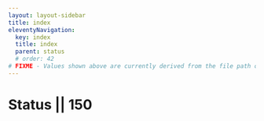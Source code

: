 ```yaml
---
layout: layout-sidebar
title: index
eleventyNavigation:
  key: index
  title: index
  parent: status
  # order: 42
# FIXME - Values shown above are currently derived from the file path only, except order which is also commented out because it is optional. Correct as desired and delete comment(s).
---
```


# Status || 150